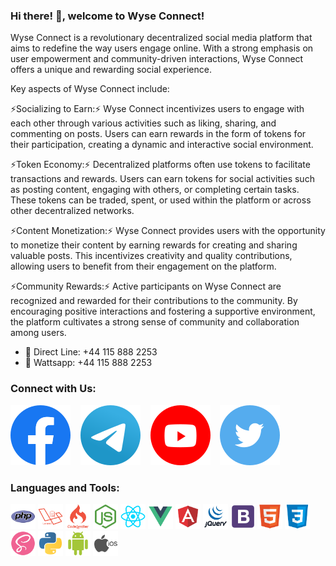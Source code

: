 <!--
**googitwebdev/googitwebdev** is a ✨ _special_ ✨ repository because its `README.md` (this file) appears on your GitHub profile.

Here are some ideas to get you started:

- 🔭 I’m currently working on ...
- 🌱 I’m currently learning ...
- 👯 I’m looking to collaborate on ...
- 🤔 I’m looking for help with ...
- 💬 Ask me about ...
- 📫 How to reach me: ...
- 😄 Pronouns: ...
- ⚡ Fun fact: ...
-->

### Hi there! 👋, welcome to Wyse Connect!

Wyse Connect is a revolutionary decentralized social media platform that aims to redefine the way users engage online. With a strong emphasis on user empowerment and community-driven interactions, Wyse Connect offers a unique and rewarding social experience. 


Key aspects of Wyse Connect include:


⚡Socializing to Earn:⚡ Wyse Connect incentivizes users to engage with each other through various activities such as liking, sharing, and commenting on posts. Users can earn rewards in the form of tokens for their participation, creating a dynamic and interactive social environment.

⚡Token Economy:⚡ Decentralized platforms often use tokens to facilitate transactions and rewards. Users can earn tokens for social activities such as posting content, engaging with others, or completing certain tasks. These tokens can be traded, spent, or used within the platform or across other decentralized networks.

⚡Content Monetization:⚡ Wyse Connect provides users with the opportunity to monetize their content by earning rewards for creating and sharing valuable posts. This incentivizes creativity and quality contributions, allowing users to benefit from their engagement on the platform.

⚡Community Rewards:⚡ Active participants on Wyse Connect are recognized and rewarded for their contributions to the community. By encouraging positive interactions and fostering a supportive environment, the platform cultivates a strong sense of community and collaboration among users.

- 📱 Direct Line: +44 115 888 2253
- 💬 Wattsapp: +44 115 888 2253

### Connect with Us:

[![website](./Facebook.svg)](https://www.facebook.com/wyseconnectofficial)
&nbsp;&nbsp;
[![website](./Telegram.svg)](https://te.me/wyseconnectofficial)
&nbsp;&nbsp;
[![website](./Youtube.svg)](https://www.youtube.com/@wyseconnect)
&nbsp;&nbsp;
[![website](./Twitter.svg)](https://x.com/wyseconnect)
&nbsp;&nbsp;

<h3 align="left">Languages and Tools:</h3>

<p align="left">
  
<img src="https://raw.githubusercontent.com/googitwebdev/logo/master/php.png" alt="img" width="40" height="40"/>
<img src="https://raw.githubusercontent.com/googitwebdev/logo/master/laravel.png" alt="img" width="40" height="40"/>
<img src="https://raw.githubusercontent.com/googitwebdev/logo/master/codeigniter.png" alt="img" width="40" height="40"/>
<img src="https://raw.githubusercontent.com/googitwebdev/logo/master/javascript.png" alt="img" width="40" height="40"/>
<img src="https://raw.githubusercontent.com/googitwebdev/logo/master/react_js.png" alt="img" width="40" height="40"/>
<img src="https://raw.githubusercontent.com/googitwebdev/logo/master/vue_js.png" alt="img" width="40" height="40"/>
<img src="https://raw.githubusercontent.com/googitwebdev/logo/master/angular_js.png" alt="img" width="40" height="40"/>
<img src="https://raw.githubusercontent.com/googitwebdev/logo/master/jquery.png" alt="img" width="40" height="40"/>
<img src="https://raw.githubusercontent.com/googitwebdev/logo/master/bootstrap.png" alt="img" width="40" height="40"/>
<img src="https://raw.githubusercontent.com/googitwebdev/logo/master/html5.png" alt="img" width="40" height="40"/>
<img src="https://raw.githubusercontent.com/googitwebdev/logo/master/css3.png" alt="img" width="40" height="40"/>
<img src="https://raw.githubusercontent.com/googitwebdev/logo/master/sass.png" alt="img" width="40" height="40"/>
<img src="https://raw.githubusercontent.com/googitwebdev/logo/master/python.png" alt="img" width="40" height="40"/>
<img src="https://raw.githubusercontent.com/googitwebdev/logo/master/android.png" alt="img" width="40" height="40"/>
<img src="https://raw.githubusercontent.com/googitwebdev/logo/master/ios.png"  alt="img" width="40" height="40"/>

</p>
